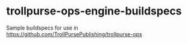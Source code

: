 # trollpurse-ops-engine-buildspecs
Sample buildspecs for use in https://github.com/TrollPursePublishing/trollpurse-ops
